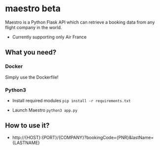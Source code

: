 # maestro beta
Maestro is a Python Flask API which can retrieve a booking data from any flight company in the world.

* Currently supporting only Air France

## What you need?

### Docker

Simply use the Dockerfile!

### Python3

* Install required modules
`pip install -r requirements.txt`

* Launch Maestro `python3 app.py`

## How to use it?

* http://{HOST}:{PORT}/{COMPANY}?bookingCode={PNR}&lastName={LASTNAME}
